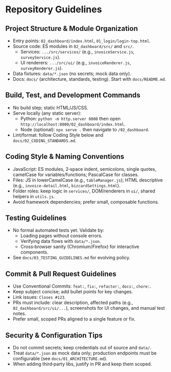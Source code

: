 # Repository Guidelines

## Project Structure & Module Organization
- Entry points: `02_dashboard/index.html`, `01_login/login-top.html`.
- Source code: ES modules in `02_dashboard/src/` and `src/`.
  - Services: `.../src/services/` (e.g., `invoiceService.js`, `surveyService.js`).
  - UI renderers: `.../src/ui/` (e.g., `invoiceRenderer.js`, `surveyRenderer.js`).
- Data fixtures: `data/*.json` (no secrets; mock data only).
- Docs: `docs/` (architecture, standards, testing). Start with `docs/README.md`.

## Build, Test, and Development Commands
- No build step; static HTML/JS/CSS.
- Serve locally (any static server):
  - Python: `python -m http.server 8000` then open `http://localhost:8000/02_dashboard/index.html`.
  - Node (optional): `npx serve .` then navigate to `/02_dashboard`.
- Lint/format: follow Coding Style below and `docs/02_CODING_STANDARDS.md`.

## Coding Style & Naming Conventions
- JavaScript: ES modules, 2‑space indent, semicolons, single quotes, camelCase for variables/functions; PascalCase for classes.
- Files: JS in lowerCamelCase (e.g., `tableManager.js`); HTML descriptive (e.g., `invoice-detail.html`, `bizcardSettings.html`).
- Folder roles: keep logic in `services/`, DOM/renderers in `ui/`, shared helpers in `utils.js`.
- Avoid framework dependencies; prefer small, composable functions.

## Testing Guidelines
- No formal automated tests yet. Validate by:
  - Loading pages without console errors.
  - Verifying data flows with `data/*.json`.
  - Cross‑browser sanity (Chromium/Firefox) for interactive components.
- See `docs/03_TESTING_GUIDELINES.md` for evolving policy.

## Commit & Pull Request Guidelines
- Use Conventional Commits: `feat:`, `fix:`, `refactor:`, `docs:`, `chore:`.
- Keep subject concise; add bullet points for key changes.
- Link issues: `Closes #123`.
- PRs must include: clear description, affected paths (e.g., `02_dashboard/src/ui/...`), screenshots for UI changes, and manual test notes.
- Prefer small, scoped PRs aligned to a single feature or fix.

## Security & Configuration Tips
- Do not commit secrets; keep credentials out of source and `data/`.
- Treat `data/*.json` as mock data only; production endpoints must be configurable (see `docs/01_ARCHITECTURE.md`).
- When adding third‑party libs, justify in PR and keep them scoped.

